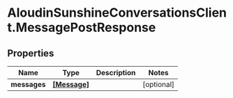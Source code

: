 # AloudinSunshineConversationsClient.MessagePostResponse

## Properties

Name | Type | Description | Notes
------------ | ------------- | ------------- | -------------
**messages** | [**[Message]**](Message.md) |  | [optional] 


